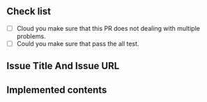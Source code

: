 ## Check list
- [ ] Cloud you make sure that this PR does not dealing with multiple problems.
- [ ] Could you make sure that pass the all test.

## Issue Title And Issue URL
<!-- Please write the issue title and issue url-->

## Implemented contents
